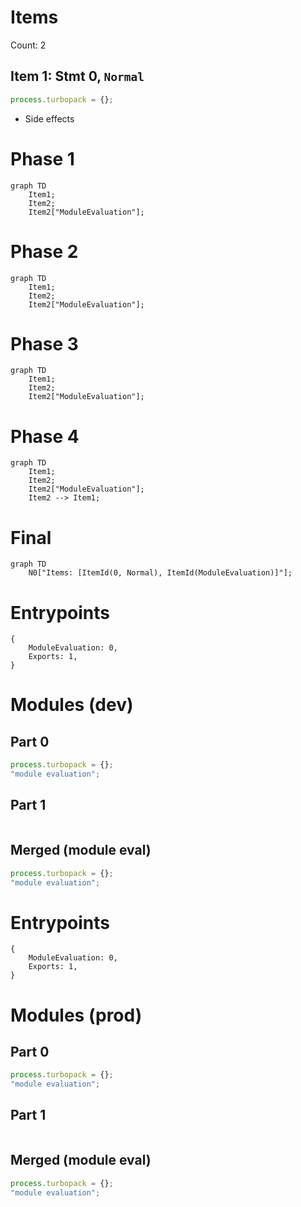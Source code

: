 # Items

Count: 2

## Item 1: Stmt 0, `Normal`

```js
process.turbopack = {};

```

- Side effects

# Phase 1
```mermaid
graph TD
    Item1;
    Item2;
    Item2["ModuleEvaluation"];
```
# Phase 2
```mermaid
graph TD
    Item1;
    Item2;
    Item2["ModuleEvaluation"];
```
# Phase 3
```mermaid
graph TD
    Item1;
    Item2;
    Item2["ModuleEvaluation"];
```
# Phase 4
```mermaid
graph TD
    Item1;
    Item2;
    Item2["ModuleEvaluation"];
    Item2 --> Item1;
```
# Final
```mermaid
graph TD
    N0["Items: [ItemId(0, Normal), ItemId(ModuleEvaluation)]"];
```
# Entrypoints

```
{
    ModuleEvaluation: 0,
    Exports: 1,
}
```


# Modules (dev)
## Part 0
```js
process.turbopack = {};
"module evaluation";

```
## Part 1
```js

```
## Merged (module eval)
```js
process.turbopack = {};
"module evaluation";

```
# Entrypoints

```
{
    ModuleEvaluation: 0,
    Exports: 1,
}
```


# Modules (prod)
## Part 0
```js
process.turbopack = {};
"module evaluation";

```
## Part 1
```js

```
## Merged (module eval)
```js
process.turbopack = {};
"module evaluation";

```
